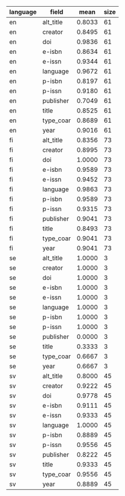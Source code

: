 | language   | field     |   mean |   size |
|------------|-----------|--------|--------|
| en         | alt_title | 0.8033 |     61 |
| en         | creator   | 0.8495 |     61 |
| en         | doi       | 0.9836 |     61 |
| en         | e-isbn    | 0.8634 |     61 |
| en         | e-issn    | 0.9344 |     61 |
| en         | language  | 0.9672 |     61 |
| en         | p-isbn    | 0.8197 |     61 |
| en         | p-issn    | 0.9180 |     61 |
| en         | publisher | 0.7049 |     61 |
| en         | title     | 0.8525 |     61 |
| en         | type_coar | 0.8689 |     61 |
| en         | year      | 0.9016 |     61 |
| fi         | alt_title | 0.8356 |     73 |
| fi         | creator   | 0.8995 |     73 |
| fi         | doi       | 1.0000 |     73 |
| fi         | e-isbn    | 0.9589 |     73 |
| fi         | e-issn    | 0.9452 |     73 |
| fi         | language  | 0.9863 |     73 |
| fi         | p-isbn    | 0.9589 |     73 |
| fi         | p-issn    | 0.9315 |     73 |
| fi         | publisher | 0.9041 |     73 |
| fi         | title     | 0.8493 |     73 |
| fi         | type_coar | 0.9041 |     73 |
| fi         | year      | 0.9041 |     73 |
| se         | alt_title | 1.0000 |      3 |
| se         | creator   | 1.0000 |      3 |
| se         | doi       | 1.0000 |      3 |
| se         | e-isbn    | 1.0000 |      3 |
| se         | e-issn    | 1.0000 |      3 |
| se         | language  | 1.0000 |      3 |
| se         | p-isbn    | 1.0000 |      3 |
| se         | p-issn    | 1.0000 |      3 |
| se         | publisher | 0.0000 |      3 |
| se         | title     | 0.3333 |      3 |
| se         | type_coar | 0.6667 |      3 |
| se         | year      | 0.6667 |      3 |
| sv         | alt_title | 0.8000 |     45 |
| sv         | creator   | 0.9222 |     45 |
| sv         | doi       | 0.9778 |     45 |
| sv         | e-isbn    | 0.9111 |     45 |
| sv         | e-issn    | 0.9333 |     45 |
| sv         | language  | 1.0000 |     45 |
| sv         | p-isbn    | 0.8889 |     45 |
| sv         | p-issn    | 0.9556 |     45 |
| sv         | publisher | 0.8222 |     45 |
| sv         | title     | 0.9333 |     45 |
| sv         | type_coar | 0.9556 |     45 |
| sv         | year      | 0.8889 |     45 |
